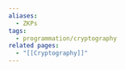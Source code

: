 ```yaml
---
aliases:
  - ZKPs
tags:
  - programmation/cryptography
related pages:
  - "[[Cryptography]]"
---
```




